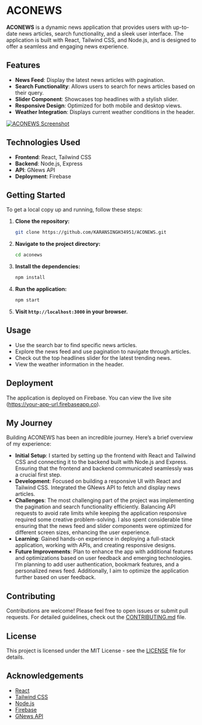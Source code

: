 
# ACONEWS

**ACONEWS** is a dynamic news application that provides users with up-to-date news articles, search functionality, and a sleek user interface. The application is built with React, Tailwind CSS, and Node.js, and is designed to offer a seamless and engaging news experience.

## Features

- **News Feed**: Display the latest news articles with pagination.
- **Search Functionality**: Allows users to search for news articles based on their query.
- **Slider Component**: Showcases top headlines with a stylish slider.
- **Responsive Design**: Optimized for both mobile and desktop views.
- **Weather Integration**: Displays current weather conditions in the header.

<a href="https://ibb.co/5BrPJPd">
  <img src="https://i.ibb.co/wMSf2fT/Screenshot-2024-09-15-163150.png" alt="ACONEWS Screenshot" border="0" />
</a>

## Technologies Used

- **Frontend**: React, Tailwind CSS
- **Backend**: Node.js, Express
- **API**: GNews API
- **Deployment**: Firebase

## Getting Started

To get a local copy up and running, follow these steps:

1. **Clone the repository:**

   ```bash
   git clone https://github.com/KARANSINGH34951/ACONEWS.git
   ```

2. **Navigate to the project directory:**

   ```bash
   cd aconews
   ```

3. **Install the dependencies:**

   ```bash
   npm install
   ```

4. **Run the application:**

   ```bash
   npm start
   ```

5. **Visit `http://localhost:3000` in your browser.**

## Usage

- Use the search bar to find specific news articles.
- Explore the news feed and use pagination to navigate through articles.
- Check out the top headlines slider for the latest trending news.
- View the weather information in the header.

## Deployment

The application is deployed on Firebase. You can view the live site (https://your-app-url.firebaseapp.co).

## My Journey

Building ACONEWS has been an incredible journey. Here’s a brief overview of my experience:

- **Initial Setup**:  I started by setting up the frontend with React and Tailwind CSS and connecting it to the backend built with Node.js and Express. Ensuring that the frontend and backend communicated seamlessly was a crucial first step.
- **Development**: Focused on building a responsive UI with React and Tailwind CSS. Integrated the GNews API to fetch and display news articles.
- **Challenges**: The most challenging part of the project was implementing the pagination and search functionality efficiently. Balancing API requests to avoid rate limits while keeping the application responsive required some creative problem-solving. I also spent considerable time ensuring that the news feed and slider components were optimized for different screen sizes, enhancing the user experience.
- **Learning**: Gained hands-on experience in deploying a full-stack application, working with APIs, and creating responsive designs.
- **Future Improvements**: Plan to enhance the app with additional features and optimizations based on user feedback and emerging technologies. I’m planning to add user authentication, bookmark features, and a personalized news feed. Additionally, I aim to optimize the application further based on user feedback.

## Contributing

Contributions are welcome! Please feel free to open issues or submit pull requests. For detailed guidelines, check out the [CONTRIBUTING.md](CONTRIBUTING.md) file.

## License

This project is licensed under the MIT License - see the [LICENSE](LICENSE) file for details.

## Acknowledgements

- [React](https://reactjs.org/)
- [Tailwind CSS](https://tailwindcss.com/)
- [Node.js](https://nodejs.org/)
- [Firebase](https://firebase.google.com/)
- [GNews API](https://gnews.io/docs/)


